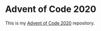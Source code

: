 # Advent of Code 2020

This is my [Advent of Code 2020](https://adventofcode.com/2020) repository. 
